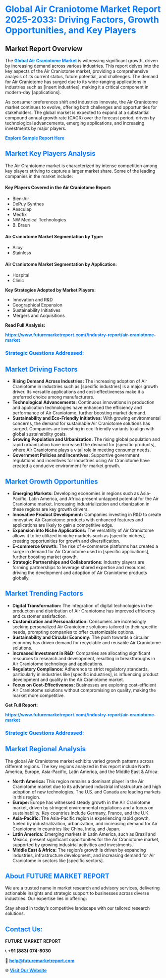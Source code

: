 <h1 style="color: #007BFF;">Global Air Craniotome Market Report 2025-2033: Driving Factors, Growth Opportunities, and Key Players</h1>

<section id="overview">
<h2>Market Report Overview</h2>
<p>The <a href="https://www.futuremarketreport.com//industry-report/air-craniotome-market" style="color: #007BFF; text-decoration: none;"><strong>Global Air Craniotome Market</strong></a> is witnessing significant growth, driven by increasing demand across various industries. This report delves into the key aspects of the Air Craniotome market, providing a comprehensive analysis of its current status, future potential, and challenges. The demand for Air Craniotome has surged due to its wide-ranging applications in industries such as [insert industries], making it a critical component in modern-day [applications].</p>
<p>As consumer preferences shift and industries innovate, the Air Craniotome market continues to evolve, offering both challenges and opportunities for stakeholders. The global market is expected to expand at a substantial compound annual growth rate (CAGR) over the forecast period, driven by technological advancements, emerging applications, and increasing investments by major players.</p>
</section>

<section id="overview">
<p><a href="https://www.futuremarketreport.com//request-sample/reportId=55654" style="color: #007BFF; text-decoration: none;"><strong>Explore Sample Report Here</strong></a></p>
</section>

<section id="key-players">
<h2 style="color: #007BFF;">Market Key Players Analysis</h2>
<p>The Air Craniotome market is characterized by intense competition among key players striving to capture a larger market share. Some of the leading companies in the market include:</p>
<h4>Key Players Covered in the Air Craniotome Report:</h4>
<ul><li>Bien-Air</li><li>DePuy Synthes</li><li>Aesculap</li><li>Medfix</li><li>NW Medical Technologies</li><li>B. Braun</li></ul>
<h4>Air Craniotome Market Segmentation by Type:</h4>
<ul><li>Alloy</li><li>Stainless</li></ul>

<h4>Air Craniotome Market Segmentation by Application:</h4>
<ul><li>Hospital</li><li>Clinic</li></ul>
<p><strong>Key Strategies Adopted by Market Players:</strong></p>
<ul>
<li>Innovation and R&D</li>
<li>Geographical Expansion</li>
<li>Sustainability Initiatives</li>
<li>Mergers and Acquisitions</li>
</ul>
</section>

<section>
<p><strong>Read Full Analysis: </strong></p><a href="https://www.futuremarketreport.com//industry-report/air-craniotome-market" style="color: #007BFF; text-decoration: none;"><strong>https://www.futuremarketreport.com//industry-report/air-craniotome-market</strong></a>
<h3 style="color: #007BFF;">Strategic Questions Addressed:</h3>
</section>

<section id="driving-factors">
<h2 style="color: #007BFF;">Market Driving Factors</h2>
<ul>
<li><strong>Rising Demand Across Industries:</strong> The increasing adoption of Air Craniotome in industries such as [specific industries] is a major growth driver. Its versatile applications and cost-effectiveness make it a preferred choice among manufacturers.</li>
<li><strong>Technological Advancements:</strong> Continuous innovations in production and application technologies have enhanced the efficiency and performance of Air Craniotome, further boosting market demand.</li>
<li><strong>Sustainability and Eco-Friendly Initiatives:</strong> With growing environmental concerns, the demand for sustainable Air Craniotome solutions has surged. Companies are investing in eco-friendly variants to align with global sustainability goals.</li>
<li><strong>Growing Population and Urbanization:</strong> The rising global population and rapid urbanization have increased the demand for [specific products], where Air Craniotome plays a vital role in meeting consumer needs.</li>
<li><strong>Government Policies and Incentives:</strong> Supportive government regulations and incentives for industries using Air Craniotome have created a conducive environment for market growth.</li>
</ul>
</section>

<section id="growth-opportunities">
<h2 style="color: #007BFF;">Market Growth Opportunities</h2>
<ul>
<li><strong>Emerging Markets:</strong> Developing economies in regions such as Asia-Pacific, Latin America, and Africa present untapped potential for the Air Craniotome market. Increasing industrialization and urbanization in these regions are key growth drivers.</li>
<li><strong>Innovative Product Development:</strong> Companies investing in R&D to create innovative Air Craniotome products with enhanced features and applications are likely to gain a competitive edge.</li>
<li><strong>Expansion into Niche Applications:</strong> The versatility of Air Craniotome allows it to be utilized in niche markets such as [specific niches], creating opportunities for growth and diversification.</li>
<li><strong>E-commerce Growth:</strong> The rise of e-commerce platforms has created a surge in demand for Air Craniotome used in [specific applications], further boosting market growth.</li>
<li><strong>Strategic Partnerships and Collaborations:</strong> Industry players are forming partnerships to leverage shared expertise and resources, driving the development and adoption of Air Craniotome products globally.</li>
</ul>
</section>

<section id="trending-factors">
<h2 style="color: #007BFF;">Market Trending Factors</h2>
<ul>
<li><strong>Digital Transformation:</strong> The integration of digital technologies in the production and distribution of Air Craniotome has improved efficiency and customer satisfaction.</li>
<li><strong>Customization and Personalization:</strong> Consumers are increasingly seeking personalized Air Craniotome solutions tailored to their specific needs, prompting companies to offer customizable options.</li>
<li><strong>Sustainability and Circular Economy:</strong> The push towards a circular economy has driven demand for recyclable and reusable Air Craniotome solutions.</li>
<li><strong>Increased Investment in R&D:</strong> Companies are allocating significant resources to research and development, resulting in breakthroughs in Air Craniotome technology and applications.</li>
<li><strong>Regulatory Compliance:</strong> Adherence to strict regulatory standards, particularly in industries like [specific industries], is influencing product development and quality in the Air Craniotome market.</li>
<li><strong>Focus on Cost-Effectiveness:</strong> Businesses are exploring cost-efficient Air Craniotome solutions without compromising on quality, making the market more competitive.</li>
</ul>
</section>

<section>
<p><strong>Get Full Report: </strong></p><a href="https://www.futuremarketreport.com//industry-report/air-craniotome-market" style="color: #007BFF; text-decoration: none;"><strong>https://www.futuremarketreport.com//industry-report/air-craniotome-market</strong></a>
<h3 style="color: #007BFF;">Strategic Questions Addressed:</h3>
</section>


<section id="regional-analysis">
<h2 style="color: #007BFF;">Market Regional Analysis</h2>
<p>The global Air Craniotome market exhibits varied growth patterns across different regions. The key regions analyzed in this report include North America, Europe, Asia-Pacific, Latin America, and the Middle East & Africa:</p>
<ul>
<li><strong>North America:</strong> This region remains a dominant player in the Air Craniotome market due to its advanced industrial infrastructure and high adoption of new technologies. The U.S. and Canada are leading markets in this region.</li>
<li><strong>Europe:</strong> Europe has witnessed steady growth in the Air Craniotome market, driven by stringent environmental regulations and a focus on sustainability. Key countries include Germany, France, and the U.K.</li>
<li><strong>Asia-Pacific:</strong> The Asia-Pacific region is experiencing rapid growth, fueled by industrialization, urbanization, and increasing demand for Air Craniotome in countries like China, India, and Japan.</li>
<li><strong>Latin America:</strong> Emerging markets in Latin America, such as Brazil and Mexico, present significant opportunities for the Air Craniotome market, supported by growing industrial activities and investments.</li>
<li><strong>Middle East & Africa:</strong> The region’s growth is driven by expanding industries, infrastructure development, and increasing demand for Air Craniotome in sectors like [specific sectors].</li>
</ul>
</section>

<footer>
<h2 style="color: #007BFF;">About FUTURE MARKET REPORT</h2>
<p>We are a trusted name in market research and advisory services, delivering actionable insights and strategic support to businesses across diverse industries. Our expertise lies in offering:</p>

<p>Stay ahead in today’s competitive landscape with our tailored research solutions.</p>

<h2 style="color: #007BFF;">Contact Us:</h2>
<p><strong>FUTURE MARKET REPORT</strong></p>
<p>📞 <strong>+91 (883) 074-8030</strong></p>
<p>📧 <strong><a href="mailto:help@futuremarketreport.com" style="color: #007BFF;">help@futuremarketreport.com</a></strong></p>
<p>🌐 <strong><a href="https://www.futuremarketreport.com/" style="color: #007BFF;">Visit Our Website</a></strong></p>
</footer>